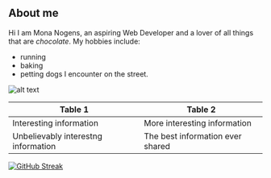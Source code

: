 ## About me
Hi I am Mona Nogens, an aspiring Web Developer and a lover of all things that are _chocolate_. My hobbies include:
- running
- baking 
- petting dogs I encounter on the street. 

![alt text](https://vitapet.com/media/sz1czkya/benefits-of-getting-a-puppy-900x600.jpg)

| Table 1 | Table 2 |
| ------------- | ------------- |
| Interesting information | More interesting information  |
| Unbelievably interestng information  | The best information ever shared  |

[![GitHub Streak](https://streak-stats.demolab.com/?user=Mona904)](https://git.io/streak-stats)
